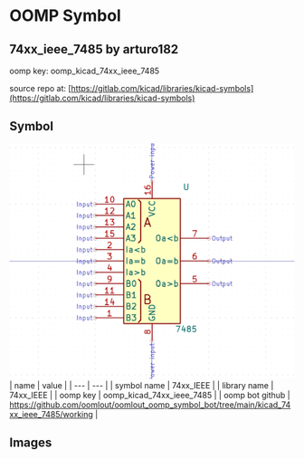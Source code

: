 # OOMP Symbol  
## 74xx_ieee_7485  by arturo182  
  
oomp key: oomp_kicad_74xx_ieee_7485  
  
source repo at: [https://gitlab.com/kicad/libraries/kicad-symbols](https://gitlab.com/kicad/libraries/kicad-symbols)  
## Symbol  
  
[![working.png](working_600.png)](working.png)  
| name | value | 
| --- | --- | 
| symbol name | 74xx_IEEE | 
| library name | 74xx_IEEE | 
| oomp key | oomp_kicad_74xx_ieee_7485 | 
| oomp bot github | https://github.com/oomlout/oomlout_oomp_symbol_bot/tree/main/kicad_74xx_ieee_7485/working | 
## Images  
